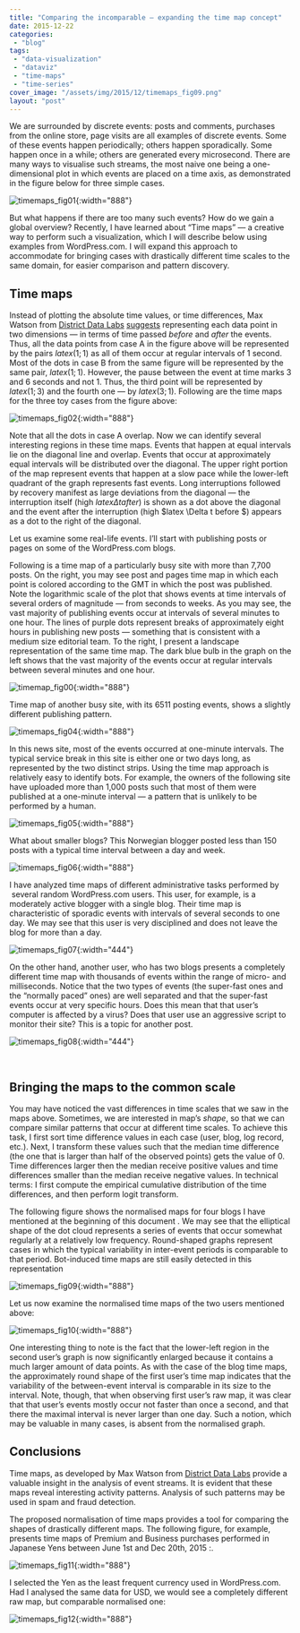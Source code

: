 ```yaml
---
title: "Comparing the incomparable — expanding the time map concept"
date: 2015-12-22
categories: 
 - "blog"
tags: 
 - "data-visualization"
 - "dataviz"
 - "time-maps"
 - "time-series"
cover_image: "/assets/img/2015/12/timemaps_fig09.png"
layout: "post"
---
```


We are surrounded by discrete events: posts and comments, purchases from the online store, page visits are all examples of discrete events. Some of these events happen periodically; others happen sporadically. Some happen once in a while; others are generated every microsecond. There are many ways to visualise such streams, the most naive one being a one-dimensional plot in which events are placed on a time axis, as demonstrated in the figure below for three simple cases.

![timemaps_fig01](/assets/img/2015/12/timemaps_fig01.png){:width="888"}

But what happens if there are too many such events? How do we gain a global overview? Recently, I have learned about “Time maps” — a creative way to perform such a visualization, which I will describe below using examples from WordPress.com. I will expand this approach to accommodate for bringing cases with drastically different time scales to the same domain, for easier comparison and pattern discovery.
## Time maps


Instead of plotting the absolute time values, or time differences, Max Watson from [District Data Labs](https://districtdatalabs.silvrback.com/) [suggests](https://districtdatalabs.silvrback.com/time-maps-visualizing-discrete-events-across-many-timescales) representing each data point in two dimensions — in terms of time passed *before* and *after* the events. Thus, all the data points from case A in the figure above will be represented by the pairs $latex (1; 1)$ as all of them occur at regular intervals of 1 second. Most of the dots in case B from the same figure will be represented by the same pair, $latex (1; 1)$. However, the pause between the event at time marks 3 and 6 seconds and not 1. Thus, the third point will be represented by $latex (1; 3)$ and the fourth one — by $latex (3; 1)$. Following are the time maps for the three toy cases from the figure above:

![timemaps_fig02](/assets/img/2015/12/timemaps_fig02.png){:width="888"}

Note that all the dots in case A overlap. Now we can identify several interesting regions in these time maps. Events that happen at equal intervals lie on the diagonal line and overlap. Events that occur at approximately equal intervals will be distributed over the diagonal. The upper right portion of the map represent events that happen at a slow pace while the lower-left quadrant of the graph represents fast events. Long interruptions followed by recovery manifest as large deviations from the diagonal — the interruption itself (high $latex \Delta t after$) is shown as a dot above the diagonal and the event after the interruption (high $latex \Delta t before $) appears as a dot to the right of the diagonal.

Let us examine some real-life events. I’ll start with publishing posts or pages on some of the WordPress.com blogs.

Following is a time map of a particularly busy site with more than 7,700 posts. On the right, you may see post and pages time map in which each point is colored according to the GMT in which the post was published. Note the logarithmic scale of the plot that shows events at time intervals of several orders of magnitude — from seconds to weeks. As you may see, the vast majority of publishing events occur at intervals of several minutes to one hour. The lines of purple dots represent breaks of approximately eight hours in publishing new posts — something that is consistent with a medium size editorial team. To the right, I present a landscape representation of the same time map. The dark blue bulb in the graph on the left shows that the vast majority of the events occur at regular intervals between several minutes and one hour.

![timemap_fig00](/assets/img/2015/12/timemap_fig00.png){:width="888"}

Time map of another busy site, with its 6511 posting events, shows a slightly different publishing pattern.

![timemaps_fig04](/assets/img/2015/12/timemaps_fig04.png){:width="888"}

In this news site, most of the events occurred at one-minute intervals. The typical service break in this site is either one or two days long, as represented by the two distinct strips.
Using the time map approach is relatively easy to identify bots. For example, the owners of the following site have uploaded more than 1,000 posts such that most of them were published at a one-minute interval — a pattern that is unlikely to be performed by a human.

![timemaps_fig05](/assets/img/2015/12/timemaps_fig05.png){:width="888"}

What about smaller blogs? This Norwegian blogger posted less than 150 posts with a typical time interval between a day and week.

![timemaps_fig06](/assets/img/2015/12/timemaps_fig06.png){:width="888"}

I have analyzed time maps of different administrative tasks performed by  several random WordPress.com users.
This user, for example, is a moderately active blogger with a single blog. Their time map is characteristic of sporadic events with intervals of several seconds to one day. We may see that this user is very disciplined and does not leave the blog for more than a day.

![timemaps_fig07](/assets/img/2015/12/timemaps_fig07.png){:width="444"}

On the other hand, another user, who has two blogs presents a completely different time map with thousands of events within the range of micro- and milliseconds. Notice that the two types of events (the super-fast ones and the “normally paced” ones) are well separated and that the super-fast events occur at very specific hours. Does this mean that that user’s computer is affected by a virus? Does that user use an aggressive script to monitor their site? This is a topic for another post.

![timemaps_fig08](/assets/img/2015/12/timemaps_fig08.png){:width="444"}

 
## Bringing the maps to the common scale


You may have noticed the vast differences in time scales that we saw in the maps above. Sometimes, we are interested in map’s *shape*, so that we can compare similar patterns that occur at different time scales. To achieve this task, I first sort time difference values in each case (user, blog, log record, etc.). Next, I transform these values such that the median time difference (the one that is larger than half of the observed points) gets the value of 0. Time differences larger then the median receive positive values and time differences smaller than the median receive negative values. In technical terms: I first compute the empirical cumulative distribution of the time differences, and then perform logit transform.

The following figure shows the normalised maps for four blogs I have mentioned at the beginning of this document . We may see that the elliptical shape of the dot cloud represents a series of events that occur somewhat regularly at a relatively low frequency. Round-shaped graphs represent cases in which the typical variability in inter-event periods is comparable to that period. Bot-induced time maps are still easily detected in this representation

![timemaps_fig09](/assets/img/2015/12/timemaps_fig09.png){:width="888"}

Let us now examine the normalised time maps of the two users mentioned above:

![timemaps_fig10](/assets/img/2015/12/timemaps_fig10.png){:width="888"}

One interesting thing to note is the fact that the lower-left region in the second user’s graph is now significantly enlarged because it contains a much larger amount of data points. As with the case of the blog time maps, the approximately round shape of the first user’s time map indicates that the variability of the between-event interval is comparable in its size to the interval. Note, though, that when observing first user’s raw map, it was clear that that user’s events mostly occur not faster than once a second, and that there the maximal interval is never larger than one day. Such a notion, which may be valuable in many cases, is absent from the normalised graph.
## Conclusions


Time maps, as developed by Max Watson from [District Data Labs](https://districtdatalabs.silvrback.com/) provide a valuable insight in the analysis of event streams. It is evident that these maps reveal interesting activity patterns. Analysis of such patterns may be used in spam and fraud detection.

The proposed normalisation of time maps provides a tool for comparing the shapes of drastically different maps. The following figure, for example, presents time maps of Premium and Business purchases performed in Japanese Yens between June 1st and Dec 20th, 2015 :.

![timemaps_fig11](/assets/img/2015/12/timemaps_fig11.png){:width="888"}

I selected the Yen as the least frequent currency used in WordPress.com. Had I analysed the same data for USD, we would see a completely different raw map, but comparable normalised one:

![timemaps_fig12](/assets/img/2015/12/timemaps_fig12.png){:width="888"}

 
